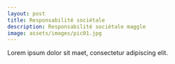```yaml
---
layout: post
title: Responsabilité sociétale
description: Responsabilité sociétale maggle
image: assets/images/pic01.jpg
---
```


Lorem ipsum dolor sit maet, consectetur adipiscing elit.